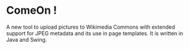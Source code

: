 ComeOn !
========

A new tool to upload pictures to Wikimedia Commons with extended support for JPEG metadata and its use in page templates. It is written in Java and Swing.
